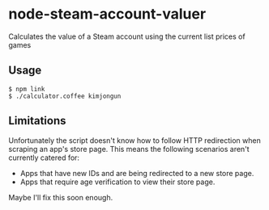 node-steam-account-valuer
=========================
Calculates the value of a Steam account using the current list prices of games

Usage
-----
    $ npm link
    $ ./calculator.coffee kimjongun

Limitations
-----------
Unfortunately the script doesn't know how to follow HTTP redirection when scraping an app's store page. This means the following scenarios aren't currently catered for:

* Apps that have new IDs and are being redirected to a new store page.
* Apps that require age verification to view their store page.

Maybe I'll fix this soon enough.
